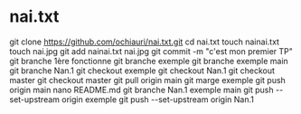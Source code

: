 # nai.txt
git clone https://github.com/ochiauri/nai.txt.git
cd nai.txt
touch nainai.txt
touch nai.jpg
git add nainai.txt nai.jpg
git commit -m "c'est mon premier TP"
git branche 1ère fonctionne
git branche exemple
git branche exemple main
git branche Nan.1
git checkout exemple
git checkout Nan.1
git checkout master
git checkout master
git pull origin main
git marge exemple
git push origin main
nano README.md
git branche Nan.1 exemple main
git push --set-upstream origin exemple
git push --set-upstream origin Nan.1
